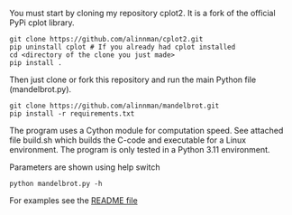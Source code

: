 You must start by cloning my repository cplot2. It is a fork of the official PyPi cplot library. 

    git clone https://github.com/alinnman/cplot2.git
    pip uninstall cplot # If you already had cplot installed
    cd <directory of the clone you just made>
    pip install . 

Then just clone or fork this repository and run the main Python file (mandelbrot.py). 

    git clone https://github.com/alinnman/mandelbrot.git
	pip install -r requirements.txt

The program uses a Cython module for computation speed. 
See attached file build.sh which builds the C-code and executable for a Linux environment. 
The program is only tested in a Python 3.11 environment. 

Parameters are shown using help switch

    python mandelbrot.py -h

For examples see the <a href="README.md">README file</a>


